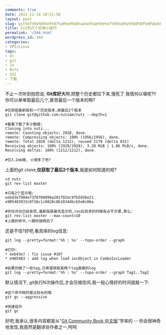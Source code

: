 ```yaml
---
comments: true
date: 2011-11-14 10:51:50
layout: post
slug: git%e7%9a%84%e5%87%a0%e4%b8%aa%e5%ae%9e%e7%94%a8%e5%b0%8f%e6%8a%80%e5%b7%a7
title: Git的几个实用小技巧
permalink: '/344.html'
wordpress_id: 344
categories:
- VPS/Linux
tags:
- el
- git
- io
- Nutz
- SSI
- 下载
---
```


不止一次听到抱怨说, **Git库好大**啊,把整个历史都拉下来,慢死了
我情何以堪呢?!! 你可以单单取最后几个,甚至最后一个版本的啊?

    #仅获取最新版和一个历史版本,即最后2个版本
    git clone git@github.com:nutzam/nutz --depth=1
    
    #看看下载了多少数据:
    Cloning into nutz...
    remote: Counting objects: 2928, done.
    remote: Compressing objects: 100% (1956/1956), done.
    remote: Total 2928 (delta 1212), reused 2179 (delta 831)
    Receiving objects: 100% (2928/2928), 3.20 MiB | 1.06 MiB/s, done.
    Resolving deltas: 100% (1212/1212), done.
    
    #仅3.2mb哦, 小很多了吧?
    
上面的git clone,**仅获取了最后2个版本**,我是如何知道的呢?

    cd nutz
    git rev-list master
    
    #只有2个显示哦:
    eeb43e7984e7376f09896a201f82ec9fb5936e21
    e905483933c0f16c1c0820c8b1834dbcb5e0c06a
    
    #你也许也已经发现,最新版是最先显示的,rev比较多的时候有点不方便,那么:
    git rev-list master --max-count=10
    #上面的命令,一眼你就明白了
    
还是不信?好吧,看具体的log信息:

    git log --pretty=format:'%h : %s' --topo-order --graph
    
    #打印:
    * eeb43e7 : fix issue #107
    * e905483 : add log when load iocObject in ComboIocLoader
    
    #如果你做了一些tag,只希望获取某两个tag直接的log
    git log --pretty=format:'%h : %s' --topo-order --graph Tag1..Tag2
    
默认情况下, git执行N次操作后,才会压缩空间,我一般心情好的时间就敲一下:

    #这个命令耗时是比较长的哦
    git gc --aggressive
    
    #快速指令
    git gc
    
好吧,我承认,很多内容都是从"[Git Community Book 中文版](http://gitbook.liuhui998.com)"学来的 -- 你会很神奇地发现,我竟然是翻译协作者之一,呵呵
